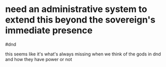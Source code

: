 # need an administrative system to extend this beyond the sovereign's immediate presence

#dnd

this seems like it's what's always missing when we think of the gods in dnd and how they have power or not